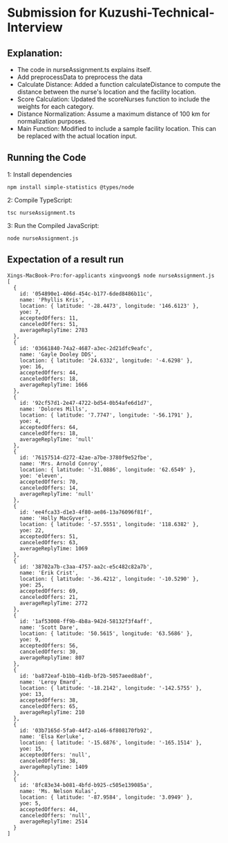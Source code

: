 # Submission for Kuzushi-Technical-Interview

## Explanation:
- The code in nurseAssignment.ts explains itself.
- Add preprocessData to preprocess the data
- Calculate Distance: Added a function calculateDistance to compute the distance between the nurse's location and the facility location.
- Score Calculation: Updated the scoreNurses function to include the weights for each category.
- Distance Normalization: Assume a maximum distance of 100 km for normalization purposes.
- Main Function: Modified to include a sample facility location. This can be replaced with the actual location input.

## Running the Code
1: Install dependencies

```
npm install simple-statistics @types/node
```

2: Compile TypeScript:

```
tsc nurseAssignment.ts
```

3: Run the Compiled JavaScript:

```
node nurseAssignment.js
```

## Expectation of a result run
```
Xings-MacBook-Pro:for-applicants xingvoong$ node nurseAssignment.js
[
  {
    id: '054890e1-406d-454c-b177-6ded8486b11c',
    name: 'Phyllis Kris',
    location: { latitude: '-28.4473', longitude: '146.6123' },
    yoe: 7,
    acceptedOffers: 11,
    canceledOffers: 51,
    averageReplyTime: 2783
  },
  {
    id: '03661840-74a2-4687-a3ec-2d21dfc9eafc',
    name: 'Gayle Dooley DDS',
    location: { latitude: '24.6332', longitude: '-4.6298' },
    yoe: 16,
    acceptedOffers: 44,
    canceledOffers: 18,
    averageReplyTime: 1666
  },
  {
    id: '92cf57d1-2e47-4722-bd54-0b54afe6d1d7',
    name: 'Dolores Mills',
    location: { latitude: '7.7747', longitude: '-56.1791' },
    yoe: 4,
    acceptedOffers: 64,
    canceledOffers: 18,
    averageReplyTime: 'null'
  },
  {
    id: '76157514-d272-42ae-a7be-3780f9e52fbe',
    name: 'Mrs. Arnold Conroy',
    location: { latitude: '-31.0886', longitude: '62.6549' },
    yoe: 'eleven',
    acceptedOffers: 70,
    canceledOffers: 14,
    averageReplyTime: 'null'
  },
  {
    id: 'ee4fca33-d1e3-4f80-ae86-13a76096f81f',
    name: 'Holly MacGyver',
    location: { latitude: '-57.5551', longitude: '118.6382' },
    yoe: 22,
    acceptedOffers: 51,
    canceledOffers: 63,
    averageReplyTime: 1069
  },
  {
    id: '38702a7b-c3aa-4757-aa2c-e5c482c82a7b',
    name: 'Erik Crist',
    location: { latitude: '-36.4212', longitude: '-10.5290' },
    yoe: 25,
    acceptedOffers: 69,
    canceledOffers: 21,
    averageReplyTime: 2772
  },
  {
    id: '1af53008-ff9b-4b8a-942d-58132f3f4aff',
    name: 'Scott Dare',
    location: { latitude: '50.5615', longitude: '63.5686' },
    yoe: 9,
    acceptedOffers: 56,
    canceledOffers: 30,
    averageReplyTime: 807
  },
  {
    id: 'ba872eaf-b1bb-41db-bf2b-5057aeed8abf',
    name: 'Leroy Emard',
    location: { latitude: '-18.2142', longitude: '-142.5755' },
    yoe: 13,
    acceptedOffers: 38,
    canceledOffers: 65,
    averageReplyTime: 210
  },
  {
    id: '03b7165d-5fa0-44f2-a146-6f808170fb92',
    name: 'Elsa Kerluke',
    location: { latitude: '-15.6876', longitude: '-165.1514' },
    yoe: 15,
    acceptedOffers: 'null',
    canceledOffers: 38,
    averageReplyTime: 1409
  },
  {
    id: '8fc83e34-b081-4bfd-b925-c505e139085a',
    name: 'Ms. Nelson Kulas',
    location: { latitude: '-87.9584', longitude: '3.0949' },
    yoe: 5,
    acceptedOffers: 44,
    canceledOffers: 'null',
    averageReplyTime: 2514
  }
]

```
